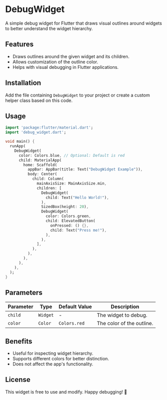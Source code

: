 # DebugWidget

A simple debug widget for Flutter that draws visual outlines around widgets to better understand the widget hierarchy.

## Features
- Draws outlines around the given widget and its children.
- Allows customization of the outline color.
- Helps with visual debugging in Flutter applications.

## Installation
Add the file containing `DebugWidget` to your project or create a custom helper class based on this code.

## Usage

```dart
import 'package:flutter/material.dart';
import 'debug_widget.dart';

void main() {
  runApp(
    DebugWidget(
      color: Colors.blue, // Optional: Default is red
      child: MaterialApp(
        home: Scaffold(
          appBar: AppBar(title: Text("DebugWidget Example")),
          body: Center(
            child: Column(
              mainAxisSize: MainAxisSize.min,
              children: [
                DebugWidget(
                  child: Text("Hello World!"),
                ),
                SizedBox(height: 20),
                DebugWidget(
                  color: Colors.green,
                  child: ElevatedButton(
                    onPressed: () {},
                    child: Text("Press me!"),
                  ),
                ),
              ],
            ),
          ),
        ),
      ),
    ),
  );
}
```

## Parameters

| Parameter | Type | Default Value | Description |
|-----------|------|--------------|-------------|
| `child`  | `Widget` | - | The widget to debug. |
| `color`  | `Color` | `Colors.red` | The color of the outline. |

## Benefits
- Useful for inspecting widget hierarchy.
- Supports different colors for better distinction.
- Does not affect the app's functionality.

## License
This widget is free to use and modify. Happy debugging! 🚀


